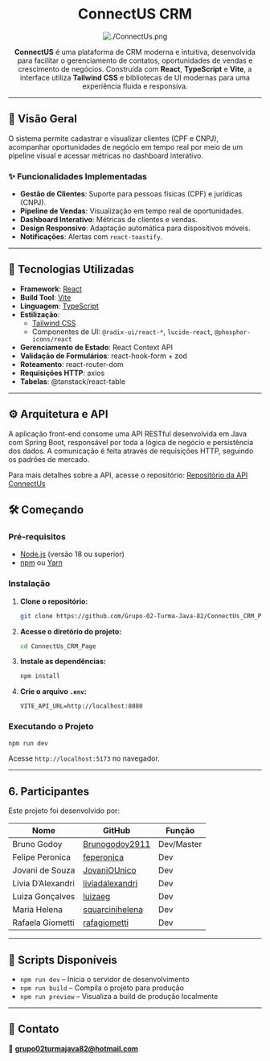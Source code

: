 <div align="center">

# ConnectUS CRM

![./ConnectUs.png](https://ik.imagekit.io/brunogodoy/logoConnectUS_zMK4zUiI2?updatedAt=1751742289467)

<p>
  <strong>ConnectUS</strong> é uma plataforma de CRM moderna e intuitiva, desenvolvida para facilitar o gerenciamento de contatos, oportunidades de vendas e crescimento de negócios. Construída com <strong>React</strong>, <strong>TypeScript</strong> e <strong>Vite</strong>, a interface utiliza <strong>Tailwind CSS</strong> e bibliotecas de UI modernas para uma experiência fluida e responsiva.
</p>

</div>

---

## 🔮 Visão Geral

O sistema permite cadastrar e visualizar clientes (CPF e CNPJ), acompanhar oportunidades de negócio em tempo real por meio de um pipeline visual e acessar métricas no dashboard interativo.

### ✨ Funcionalidades Implementadas

* **Gestão de Clientes**: Suporte para pessoas físicas (CPF) e jurídicas (CNPJ).
* **Pipeline de Vendas**: Visualização em tempo real de oportunidades.
* **Dashboard Interativo**: Métricas de clientes e vendas.
* **Design Responsivo**: Adaptação automática para dispositivos móveis.
* **Notificações**: Alertas com `react-toastify`.

---

## 🚀 Tecnologias Utilizadas

* **Framework**: [React](https://react.dev/)
* **Build Tool**: [Vite](https://vitejs.dev/)
* **Linguagem**: [TypeScript](https://www.typescriptlang.org/)
* **Estilização**:
    * [Tailwind CSS](https://tailwindcss.com/)
    * Componentes de UI: `@radix-ui/react-*`, `lucide-react`, `@phosphor-icons/react`
* **Gerenciamento de Estado**: React Context API
* **Validação de Formulários**: react-hook-form + zod
* **Roteamento**: react-router-dom
* **Requisições HTTP**: axios
* **Tabelas**: @tanstack/react-table

---

## ⚙️ Arquitetura e API

A aplicação front-end consome uma API RESTful desenvolvida em Java com Spring Boot, responsável por toda a lógica de negócio e persistência dos dados. A comunicação é feita através de requisições HTTP, seguindo os padrões de mercado.

Para mais detalhes sobre a API, acesse o repositório:
[Repositório da API ConnectUs](https://github.com/Grupo-02-Turma-Java-82/Connectus_CRM)


## 🛠️ Começando

### Pré-requisitos

* [Node.js](https://nodejs.org/en) (versão 18 ou superior)
* [npm](https://www.npmjs.com/) ou [Yarn](https://yarnpkg.com/)

### Instalação

1. **Clone o repositório:**
    ```sh
    git clone https://github.com/Grupo-02-Turma-Java-82/ConnectUs_CRM_Page.git
    ```

2. **Acesse o diretório do projeto:**
    ```sh
    cd ConnectUs_CRM_Page
    ```

3. **Instale as dependências:**
    ```sh
    npm install
    ```

4. **Crie o arquivo `.env`:**
    ```env
    VITE_API_URL=http://localhost:8080
    ```

### Executando o Projeto

```sh
npm run dev
```

Acesse `http://localhost:5173` no navegador.

---
## 6. Participantes

Este projeto foi desenvolvido por:

| Nome                | GitHub                                           | Função                 |
|---------------------|--------------------------------------------------|------------------------|
| Bruno Godoy         | [Brunogodoy2911](https://github.com/Brunogodoy2911) | Dev/Master         |
| Felipe Peronica     | [feperonica](https://github.com/feperonica)     |  Dev      |
| Jovani de Souza     | [JovaniOUnico](https://github.com/JovaniOUnico) | Dev            |
| Lívia D’Alexandri   | [liviadalexandri](https://github.com/liviadalexandri) | Dev               |
| Luiza Gonçalves     | [luizaeg](https://github.com/luizaeg)           | Dev                 |
| Maria Helena        | [squarcinihelena](https://github.com/squarcinihelena) | Dev               |
| Rafaela Giometti    | [rafagiometti](https://github.com/rafagiometti) | Dev                    |


---

## 📜 Scripts Disponíveis

- `npm run dev` – Inicia o servidor de desenvolvimento  
- `npm run build` – Compila o projeto para produção  
- `npm run preview` – Visualiza a build de produção localmente  

---

## 🤝 Contato

📩 **grupo02turmajava82@hotmail.com**

